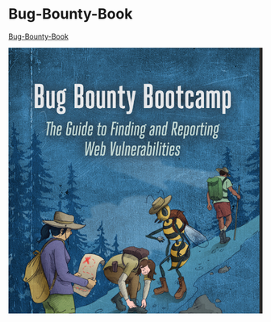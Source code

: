 # Bug-Bounty-Book
[Bug-Bounty-Book](https://drive.google.com/file/d/1F7CPdNF7UdTU7VtJaDJjpC9GrCI2FF_u/view?pli=1)

![Alt text](screen.png)

